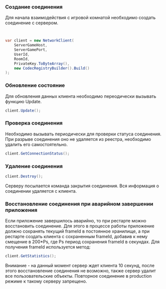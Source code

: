 ### Создание соединения

Для начала взаимодействия с игровой комнатой необходимо создать соединение с сервером.

```csharp 


var client = new NetworkClient(
    ServerGameHost,
    ServerGamePort,
    UserId,
    RoomId,
    PrivateKey.ToByteArray(),
    new CodecRegistryBuilder().Build()
);    
```
### Обновление состояние

Для обновления данных клиента необходимо переодически вызывать функцию Update.
```csharp
client.Update();
```


### Проверка соединения
Необходимо вызывать периодически для проверки статуса соединения. При разрыве соединения оно не удаляется из реестра,
необходимо удалить его самостоятельно.

```csharp
client.GetConnectionStatus();
```

### Удаление соединения

```csharp
client.Destroy();
```
Серверу посылается команда закрытия соединения. Вся информация о соединении удаляется с клиента.

### Восстановление соединения при аварийном завершении приложения

Если приложение завершилось аварийно, то при рестарте можно восстановить соединение.
Для этого в процессе работы приложение должно сохранять текущий frameId в постоянное
хранилище, а при рестарте создать клиента с сохраненным frameId, добавив к нему смещение
в 200*Ps, где Ps период сохранения frameId в секундах.
Для получения frameId используется метод:

```c#
client.GetStatistics();
```

Внимание - на данный момент сервер ждет клиента 10 секунд, после этого восстановление
соединения не возможно, также сервер удалит все пользовательские объекты.
Повторное соединение в production режиме к такому серверу запрещено.



